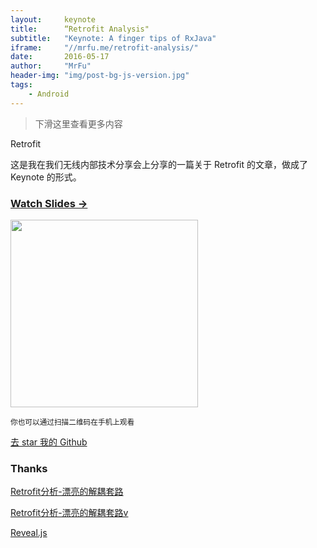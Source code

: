 ```yaml
---
layout:     keynote
title:      “Retrofit Analysis"
subtitle:   "Keynote: A finger tips of RxJava"
iframe:     "//mrfu.me/retrofit-analysis/"
date:       2016-05-17
author:     "MrFu"
header-img: "img/post-bg-js-version.jpg"
tags:
    - Android
---
```



> 下滑这里查看更多内容

Retrofit

这是我在我们无线内部技术分享会上分享的一篇关于 Retrofit 的文章，做成了 Keynote 的形式。



### [Watch Slides →](//mrfu.me/retrofit-analysis)

<img src="http://mrfu.me/retrofit-analysis/attach/qrcode.png" width="300" height="300"/>



<small class="img-hint">你也可以通过扫描二维码在手机上观看</small>

[去 star 我的 Github](https://github.com/MrFuFuFu/retrofit-analysis)

### Thanks

[Retrofit分析-漂亮的解耦套路](http://www.jianshu.com/p/45cb536be2f4)

[Retrofit分析-漂亮的解耦套路v](http://www.stay4it.com/course/22/info)

[Reveal.js](http://lab.hakim.se/reveal-js)